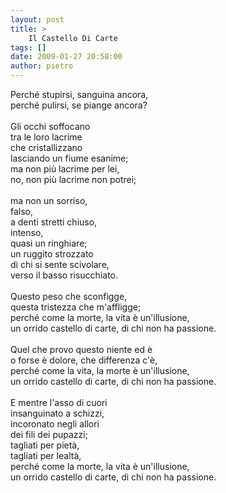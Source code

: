 ```yaml
---
layout: post
title: >
    Il Castello Di Carte
tags: []
date: 2009-01-27 20:58:00
author: pietro
---
```

Perché stupirsi, sanguina ancora,<br/>perché pulirsi, se piange ancora?<br/><br/>Gli occhi soffocano<br/>tra le loro lacrime<br/>che cristallizzano<br/>lasciando un fiume esanime;<br/>ma non più lacrime per lei,<br/>no, non più lacrime non potrei;<br/><br/>ma non un sorriso,<br/>falso,<br/>a denti stretti chiuso,<br/>intenso,<br/>quasi un ringhiare;<br/>un ruggito strozzato<br/>di chi si sente scivolare,<br/>verso il basso risucchiato.<br/><br/>Questo peso che sconfigge,<br/>questa tristezza che m'affligge;<br/>perché come la morte, la vita è un'illusione,<br/>un orrido castello di carte, di chi non ha passione.<br/><br/>Quel che provo questo niente ed è<br/>o forse è dolore, che differenza c'è,<br/>perché come la vita, la morte è un'illusione,<br/>un orrido castello di carte, di chi non ha passione.<br/><br/>E mentre l'asso di cuori<br/>insanguinato a schizzi,<br/>incoronato negli allori<br/>dei fili dei pupazzi;<br/>tagliati per pietà,<br/>tagliati per lealtà,<br/>perché come la morte, la vita è un'illusione,<br/>un orrido castello di carte, di chi non ha passione.
